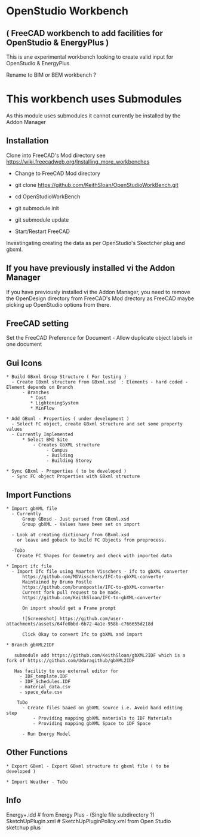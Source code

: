 # OpenStudio Workbench

## ( FreeCAD workbench to add facilities for OpenStudio & EnergyPlus )

This is ane experimental workbench looking to create valid input
for OpenStudio & EnergyPlus

Rename to BIM or BEM workbench ?

# This workbench uses Submodules

As this module uses submodules it cannot currently be installed by the Addon Manager

## Installation

Clone into FreeCAD's Mod directory see https://wiki.freecadweb.org/Installing_more_workbenches

   * Change to FreeCAD Mod directory
   * git clone https://github.com/KeithSloan/OpenStudioWorkBench.git
   * cd OpenStudioWorkBench
   * git submodule init 
   * git submodule update

* Start/Restart FreeCAD

Investingating creating the data as per OpenStudio's Skectcher plug
and gbxml.

## If you have previously installed vi the Addon Manager

If you have previously installed vi the Addon Manager, you need to remove the OpenDesign directory from FreeCAD's Mod drectory
as FreeCAD maybe picking up OpenStudio options from there.

## FreeCAD setting
  Set the FreeCAD Preference for Document - Allow duplicate object labels in one document

## Gui Icons

    * Build GBxml Group Structure ( For testing )
      - Create GBxml structure from GBxml.xsd  : Elements - hard coded - Element depends on Branch
          - Branches
             * Cost
             * LighteningSystem
             * MinFlow

    * Add GBxml - Properties ( under development )
      - Select FC object, create GBxml structure and set some property values
      - Currently Implemented
          * Select BMI Site
              - Creates GbXML structure
                   - Campus
                   - Building
                   - Building Storey
                   
    * Sync GBxml - Properties ( to be developed )
      - Sync FC object Properties with GBxml structure

                   
## Import Functions

    * Import gbXML file
      - Currently 
          Group GBxsd - Just parsed from GBxml.xsd
          Group gbXML - Values have been set on import

      - Look at creating dictionary from GBxml.xsd
        or leave and goback to build FC Objects from preprocess.

      -ToDo
        Create FC Shapes for Geometry and check with imported data
        
    * Import ifc file
      - Import Ifc file using Maarten Visschers - ifc to gbXML converter
          https://github.com/MGVisschers/IFC-to-gbXML-converter
          Maintained by Bruno Postle
          https://github.com/brunopostle/IFC-to-gbXML-converter
          Current fork pull request to be made.
          https://github.com/KeithSloan/IFC-to-gbXML-converter

          On import should get a Frame prompt
          
          ![Screenshot] https://github.com/user-attachments/assets/64fe0bbd-6b72-4a1e-958b-c766655d218d

          Click Okay to convert Ifc to gbXML and import 

    * Branch gbXML2IDF

       submodule add https://github.com/KeithSloan/gbXML2IDF which is a fork of https://github.com/Udaragithub/gbXML2IDF

       Has facility to use external editor for 
         - IDF_template.IDF
         - IDF_Schedules.IDF
         - material_data.csv
         - space_data.csv

        ToDo
          - Create files baaed on gbXML source i.e. Avoid hand editing step 
              - Providing mapping gbXML materials to IDF Materials
              - Providing mapping gbXML Space to iDF Space
              
          - Run Energy Model
           

   ## Other Functions
   
    * Export GBxml - Export GBxml structure to gbxml file ( to be developed )

    * Import Weather - ToDo

## Info

Energy+.idd         # from Energy Plus - (Single file subdirectory ?)
SketchUpPlugin.xml  # SketchUpPluginPolicy.xml from Open Studio sketchup plus
